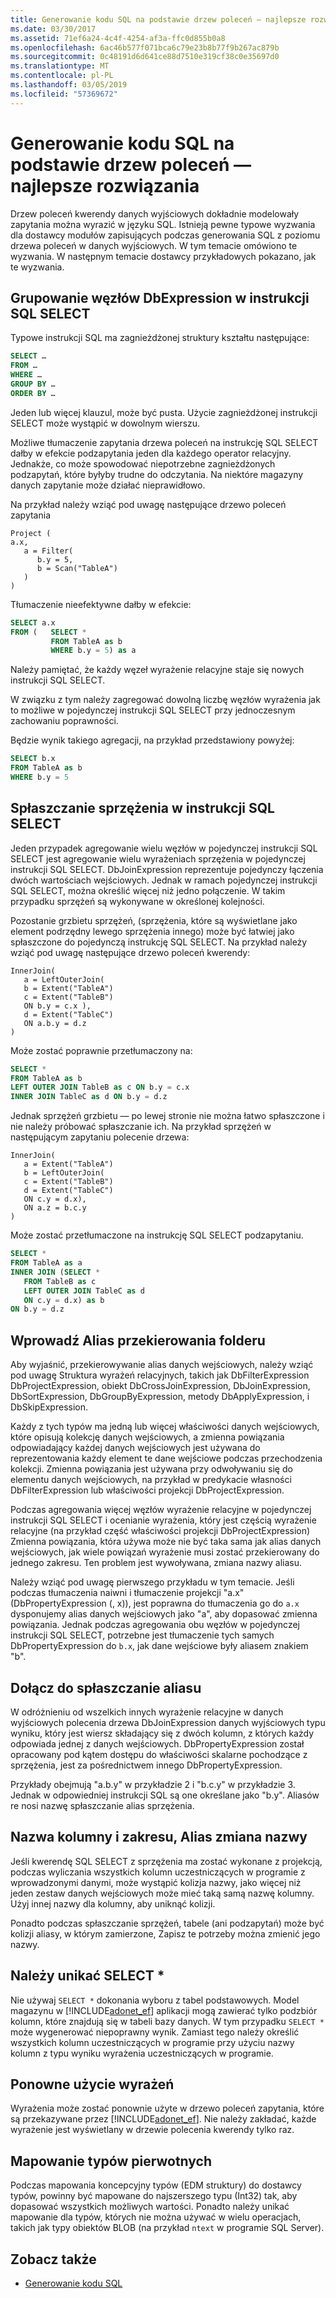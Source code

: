 ```yaml
---
title: Generowanie kodu SQL na podstawie drzew poleceń — najlepsze rozwiązania
ms.date: 03/30/2017
ms.assetid: 71ef6a24-4c4f-4254-af3a-ffc0d855b0a8
ms.openlocfilehash: 6ac46b577f071bca6c79e23b8b77f9b267ac879b
ms.sourcegitcommit: 0c48191d6d641ce88d7510e319cf38c0e35697d0
ms.translationtype: MT
ms.contentlocale: pl-PL
ms.lasthandoff: 03/05/2019
ms.locfileid: "57369672"
---
```

# <a name="generating-sql-from-command-trees---best-practices"></a>Generowanie kodu SQL na podstawie drzew poleceń — najlepsze rozwiązania

Drzew poleceń kwerendy danych wyjściowych dokładnie modelowały zapytania można wyrazić w języku SQL. Istnieją pewne typowe wyzwania dla dostawcy modułów zapisujących podczas generowania SQL z poziomu drzewa poleceń w danych wyjściowych. W tym temacie omówiono te wyzwania. W następnym temacie dostawcy przykładowych pokazano, jak te wyzwania.

## <a name="group-dbexpression-nodes-in-a-sql-select-statement"></a>Grupowanie węzłów DbExpression w instrukcji SQL SELECT

Typowe instrukcji SQL ma zagnieżdżonej struktury kształtu następujące:

```sql
SELECT …
FROM …
WHERE …
GROUP BY …
ORDER BY …
```

Jeden lub więcej klauzul, może być pusta.  Użycie zagnieżdżonej instrukcji SELECT może wystąpić w dowolnym wierszu.

Możliwe tłumaczenie zapytania drzewa poleceń na instrukcję SQL SELECT dałby w efekcie podzapytania jeden dla każdego operator relacyjny. Jednakże, co może spowodować niepotrzebne zagnieżdżonych podzapytań, które byłyby trudne do odczytania.  Na niektóre magazyny danych zapytanie może działać nieprawidłowo.

Na przykład należy wziąć pod uwagę następujące drzewo poleceń zapytania

```
Project (
a.x,
   a = Filter(
      b.y = 5,
      b = Scan("TableA")
   )
)
```

Tłumaczenie nieefektywne dałby w efekcie:

```sql
SELECT a.x
FROM (   SELECT *
         FROM TableA as b
         WHERE b.y = 5) as a
```

Należy pamiętać, że każdy węzeł wyrażenie relacyjne staje się nowych instrukcji SQL SELECT.

W związku z tym należy zagregować dowolną liczbę węzłów wyrażenia jak to możliwe w pojedynczej instrukcji SQL SELECT przy jednoczesnym zachowaniu poprawności.

Będzie wynik takiego agregacji, na przykład przedstawiony powyżej:

```sql
SELECT b.x
FROM TableA as b
WHERE b.y = 5
```

## <a name="flatten-joins-in-a-sql-select-statement"></a>Spłaszczanie sprzężenia w instrukcji SQL SELECT

Jeden przypadek agregowanie wielu węzłów w pojedynczej instrukcji SQL SELECT jest agregowanie wielu wyrażeniach sprzężenia w pojedynczej instrukcji SQL SELECT. DbJoinExpression reprezentuje pojedynczy łączenia dwóch wartościach wejściowych. Jednak w ramach pojedynczej instrukcji SQL SELECT, można określić więcej niż jedno połączenie. W takim przypadku sprzężeń są wykonywane w określonej kolejności.

Pozostanie grzbietu sprzężeń, (sprzężenia, które są wyświetlane jako element podrzędny lewego sprzężenia innego) może być łatwiej jako spłaszczone do pojedynczą instrukcję SQL SELECT. Na przykład należy wziąć pod uwagę następujące drzewo poleceń kwerendy:

```
InnerJoin(
   a = LeftOuterJoin(
   b = Extent("TableA")
   c = Extent("TableB")
   ON b.y = c.x ),
   d = Extent("TableC")
   ON a.b.y = d.z
)
```

Może zostać poprawnie przetłumaczony na:

```sql
SELECT *
FROM TableA as b
LEFT OUTER JOIN TableB as c ON b.y = c.x
INNER JOIN TableC as d ON b.y = d.z
```

Jednak sprzężeń grzbietu — po lewej stronie nie można łatwo spłaszczone i nie należy próbować spłaszczanie ich. Na przykład sprzężeń w następującym zapytaniu polecenie drzewa:

```
InnerJoin(
   a = Extent("TableA")
   b = LeftOuterJoin(
   c = Extent("TableB")
   d = Extent("TableC")
   ON c.y = d.x),
   ON a.z = b.c.y
)
```

Może zostać przetłumaczone na instrukcję SQL SELECT podzapytaniu.

```sql
SELECT *
FROM TableA as a
INNER JOIN (SELECT *
   FROM TableB as c
   LEFT OUTER JOIN TableC as d
   ON c.y = d.x) as b
ON b.y = d.z
```

## <a name="input-alias-redirecting"></a>Wprowadź Alias przekierowania folderu

Aby wyjaśnić, przekierowywanie alias danych wejściowych, należy wziąć pod uwagę Struktura wyrażeń relacyjnych, takich jak DbFilterExpression DbProjectExpression, obiekt DbCrossJoinExpression, DbJoinExpression, DbSortExpression, DbGroupByExpression, metody DbApplyExpression, i DbSkipExpression.

Każdy z tych typów ma jedną lub więcej właściwości danych wejściowych, które opisują kolekcję danych wejściowych, a zmienna powiązania odpowiadający każdej danych wejściowych jest używana do reprezentowania każdy element te dane wejściowe podczas przechodzenia kolekcji. Zmienna powiązania jest używana przy odwoływaniu się do elementu danych wejściowych, na przykład w predykacie własności DbFilterExpression lub właściwości projekcji DbProjectExpression.

Podczas agregowania więcej węzłów wyrażenie relacyjne w pojedynczej instrukcji SQL SELECT i ocenianie wyrażenia, który jest częścią wyrażenie relacyjne (na przykład część właściwości projekcji DbProjectExpression) Zmienna powiązania, która używa może nie być taka sama jak alias danych wejściowych, jak wiele powiązań wyrażenie musi zostać przekierowany do jednego zakresu.  Ten problem jest wywoływana, zmiana nazwy aliasu.

Należy wziąć pod uwagę pierwszego przykładu w tym temacie. Jeśli podczas tłumaczenia naiwni i tłumaczenie projekcji "a.x" (DbPropertyExpression (, x)), jest poprawna do tłumaczenia go do `a.x` dysponujemy alias danych wejściowych jako "a", aby dopasować zmienna powiązania.  Jednak podczas agregowania obu węzłów w pojedynczej instrukcji SQL SELECT, potrzebne jest tłumaczenie tych samych DbPropertyExpression do `b.x`, jak dane wejściowe były aliasem znakiem "b".

## <a name="join-alias-flattening"></a>Dołącz do spłaszczanie aliasu

W odróżnieniu od wszelkich innych wyrażenie relacyjne w danych wyjściowych polecenia drzewa DbJoinExpression danych wyjściowych typu wyniku, który jest wiersz składający się z dwóch kolumn, z których każdy odpowiada jednej z danych wejściowych. DbPropertyExpression został opracowany pod kątem dostępu do właściwości skalarne pochodzące z sprzężenia, jest za pośrednictwem innego DbPropertyExpression.

Przykłady obejmują "a.b.y" w przykładzie 2 i "b.c.y" w przykładzie 3. Jednak w odpowiedniej instrukcji SQL są one określane jako "b.y". Aliasów re nosi nazwę spłaszczanie alias sprzężenia.

## <a name="column-name-and-extent-alias-renaming"></a>Nazwa kolumny i zakresu, Alias zmiana nazwy

Jeśli kwerendę SQL SELECT z sprzężenia ma zostać wykonane z projekcją, podczas wyliczania wszystkich kolumn uczestniczących w programie z wprowadzonymi danymi, może wystąpić kolizja nazwy, jako więcej niż jeden zestaw danych wejściowych może mieć taką samą nazwę kolumny. Użyj innej nazwy dla kolumny, aby uniknąć kolizji.

Ponadto podczas spłaszczanie sprzężeń, tabele (ani podzapytań) może być kolizji aliasy, w którym zamierzone, Zapisz te potrzeby można zmienić jego nazwy.

## <a name="avoid-select-"></a>Należy unikać SELECT *

Nie używaj `SELECT *` dokonania wyboru z tabel podstawowych. Model magazynu w [!INCLUDE[adonet_ef](../../../../../includes/adonet-ef-md.md)] aplikacji mogą zawierać tylko podzbiór kolumn, które znajdują się w tabeli bazy danych. W tym przypadku `SELECT *` może wygenerować niepoprawny wynik. Zamiast tego należy określić wszystkich kolumn uczestniczących w programie przy użyciu nazwy kolumn z typu wyniku wyrażenia uczestniczących w programie.

## <a name="reuse-of-expressions"></a>Ponowne użycie wyrażeń

Wyrażenia może zostać ponownie użyte w drzewo poleceń zapytania, które są przekazywane przez [!INCLUDE[adonet_ef](../../../../../includes/adonet-ef-md.md)]. Nie należy zakładać, każde wyrażenie jest wyświetlany w drzewie polecenia kwerendy tylko raz.

## <a name="mapping-primitive-types"></a>Mapowanie typów pierwotnych

Podczas mapowania koncepcyjny typów (EDM struktury) do dostawcy typów, powinny być mapowane do najszerszego typu (Int32) tak, aby dopasować wszystkich możliwych wartości. Ponadto należy unikać mapowanie dla typów, których nie można używać w wielu operacjach, takich jak typy obiektów BLOB (na przykład `ntext` w programie SQL Server).

## <a name="see-also"></a>Zobacz także

- [Generowanie kodu SQL](../../../../../docs/framework/data/adonet/ef/sql-generation.md)
